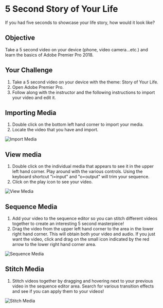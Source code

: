# 5 Second Story of Your Life

If you had five seconds to showcase your life story, how would it look like?

## Objective

Take a 5 second video on your device (phone, video camera...etc.) and learn the basics of Adobe Premier Pro 2018.

## Your Challenge

1. Take a 5 second video on your device with the theme: Story of Your Life.
2. Open Adobe Premier Pro.
3. Follow along with the instructor and the following instructions to import your video and edit it.

## Importing Media
1. Double click on the bottom left hand corner to import your media.
2. Locate the video that you have and import.

![Import Media](https://github.com/junior-devleague/spring-break-2018/blob/master/day-1-stop-motion/images/1-import-media.png)

## View media
1. Double click on the individual media that appears to see it in the upper left hand corner. Play around with the various controls. Using the keyboard shortcut "i=input" and "o=output" will trim your sequence.
2. Click on the play icon to see your video.

![View Media](https://github.com/junior-devleague/spring-break-2018/blob/master/day-1-stop-motion/images/2-view-media.png)

## Sequence Media
1. Add your video to the sequence editor so you can stitch different videos together to create an interesting 5 second masterpiece!
2. Drag the video from the upper left hand corner to the area in the lower right hand corner. This will obtain both your video and audio. If you just want the video, click and drag on the small icon indicated by the red arrow to the lower right hand corner area.

![Sequence Media](https://github.com/junior-devleague/spring-break-2018/blob/master/day-1-stop-motion/images/3-sequence-media.png)

## Stitch Media
1. Stitch videos together by dragging and hovering next to your previous video in the sequence editor area. Search for various transition effects and see if you can apply them to your videos!

![Stitch Media](https://github.com/junior-devleague/spring-break-2018/blob/master/day-1-stop-motion/images/4-stitch-media.png)
